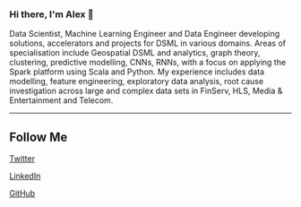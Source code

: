 ### Hi there, I'm Alex 👋

Data Scientist, Machine Learning Engineer and Data Engineer developing solutions, accelerators and projects for DSML in various domains. Areas of specialisation include Geospatial DSML and analytics, graph theory, clustering, predictive modelling, CNNs, RNNs, with a focus on applying the Spark platform using Scala and Python. My experience includes data modelling, feature engineering, exploratory data analysis, root cause investigation across large and complex data sets in FinServ, HLS, Media & Entertainment and Telecom.

---

## **Follow Me**

[Twitter](https://twitter.com/axbo10)

[LinkedIn](https://linkedin.com/in/axbo)

[GitHub](https://github.com/alexxx-db)

<!--
**a0x8o/a0x8o** is a ✨ _special_ ✨ repository because its `README.md` (this file) appears on your GitHub profile.

Here are some ideas to get you started:

- 🔭 I’m currently working on ...
- 🌱 I’m currently learning ...
- 👯 I’m looking to collaborate on ...
- 🤔 I’m looking for help with ...
- 💬 Ask me about ...
- 📫 How to reach me: ...
- 😄 Pronouns: ...
- ⚡ Fun fact: ...
-->
